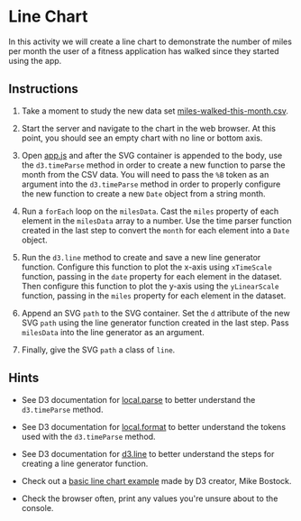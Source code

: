 # Line Chart

In this activity we will create a line chart to demonstrate the number of miles per month the user of a fitness application has walked since they started using the app.

## Instructions

1. Take a moment to study the new data set [miles-walked-this-month.csv](Unsolved/miles-walked-this-month.csv).

2. Start the server and navigate to the chart in the web browser. At this point, you should see an empty chart with no line or bottom axis.

3. Open [app.js](Unsolved/app.js) and after the SVG container is appended to the body, use the `d3.timeParse` method in order to create a new function to parse the month from the CSV data. You will need to pass the `%B` token as an argument into the `d3.timeParse` method in order to properly configure the new function to create a new `Date` object from a string month.

4. Run a `forEach` loop on the `milesData`. Cast the `miles` property of each element in the `milesData` array to a number. Use the time parser function created in the last step to convert the `month` for each element into a `Date` object.

5. Run the `d3.line` method to create and save a new line generator function. Configure this function to plot the x-axis using `xTimeScale` function, passing in the `date` property for each element in the dataset. Then configure this function to plot the y-axis using the `yLinearScale` function, passing in the `miles` property for each element in the dataset.

6. Append an SVG `path` to the SVG container. Set the `d` attribute of the new SVG `path` using the line generator function created in the last step. Pass `milesData` into the line generator as an argument.

7. Finally, give the SVG `path` a class of `line`.

## Hints

* See D3 documentation for [local.parse](https://github.com/d3/d3-time-format/blob/master/README.md#locale_parse) to better understand the `d3.timeParse` method.

* See D3 documentation for [local.format](https://github.com/d3/d3-time-format/blob/master/README.md#locale_format) to better understand the tokens used with the `d3.timeParse` method.

* See D3 documentation for [d3.line](https://github.com/d3/d3-shape#line) to better understand the steps for creating a line generator function. 

* Check out a [basic line chart example](https://bl.ocks.org/mbostock/3883245) made by D3 creator, Mike Bostock.

* Check the browser often, print any values you're unsure about to the console.
